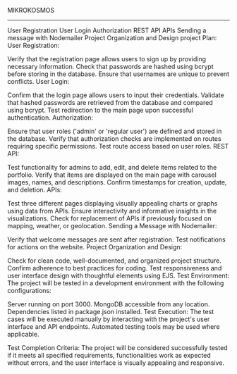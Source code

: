 MIKROKOSMOS

--------------------------------------
User Registration
User Login
Authorization
REST API
APIs
Sending a message with Nodemailer
Project Organization and Design
project Plan:
User Registration:

Verify that the registration page allows users to sign up by providing necessary information.
Check that passwords are hashed using bcrypt before storing in the database.
Ensure that usernames are unique to prevent conflicts.
User Login:

Confirm that the login page allows users to input their credentials.
Validate that hashed passwords are retrieved from the database and compared using bcrypt.
Test redirection to the main page upon successful authentication.
Authorization:

Ensure that user roles ('admin' or 'regular user') are defined and stored in the database.
Verify that authorization checks are implemented on routes requiring specific permissions.
Test route access based on user roles.
REST API:

Test functionality for admins to add, edit, and delete items related to the portfolio.
Verify that items are displayed on the main page with carousel images, names, and descriptions.
Confirm timestamps for creation, update, and deletion.
APIs:

Test three different pages displaying visually appealing charts or graphs using data from APIs.
Ensure interactivity and informative insights in the visualizations.
Check for replacement of APIs if previously focused on mapping, weather, or geolocation.
Sending a Message with Nodemailer:

Verify that welcome messages are sent after registration.
Test notifications for actions on the website.
Project Organization and Design:

Check for clean code, well-documented, and organized project structure.
Confirm adherence to best practices for coding.
Test responsiveness and user interface design with thoughtful elements using EJS.
Test Environment:
The project will be tested in a development environment with the following configurations:

Server running on port 3000.
MongoDB accessible from any location.
Dependencies listed in package.json installed.
Test Execution:
The test cases will be executed manually by interacting with the project's user interface and API endpoints. Automated testing tools may be used where applicable.

Test Completion Criteria:
The project will be considered successfully tested if it meets all specified requirements, functionalities work as expected without errors, and the user interface is visually appealing and responsive.

